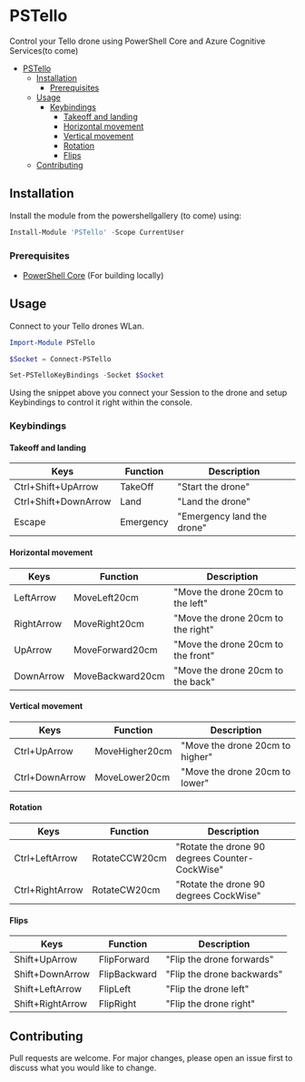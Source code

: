 # PSTello

Control your Tello drone using PowerShell Core and Azure Cognitive Services(to come)

- [PSTello](#pstello)
  - [Installation](#installation)
    - [Prerequisites](#prerequisites)
  - [Usage](#usage)
    - [Keybindings](#keybindings)
      - [Takeoff and landing](#takeoff-and-landing)
      - [Horizontal movement](#horizontal-movement)
      - [Vertical movement](#vertical-movement)
      - [Rotation](#rotation)
      - [Flips](#flips)
  - [Contributing](#contributing)

## Installation

Install the module from the powershellgallery (to come) using:

```powershell
Install-Module 'PSTello' -Scope CurrentUser
```

### Prerequisites

- [PowerShell Core](https://docs.microsoft.com/en-us/powershell/scripting/install/installing-powershell-core-on-windows?view=powershell-6) (For building locally)

## Usage

Connect to your Tello drones WLan.

```powershell
Import-Module PSTello

$Socket = Connect-PSTello

Set-PSTelloKeyBindings -Socket $Socket
```

Using the snippet above you connect your Session to the drone and setup Keybindings to control it right within the console.

### Keybindings

#### Takeoff and landing

Keys | Function | Description
--- | --- | ---
Ctrl+Shift+UpArrow | TakeOff | "Start the drone"
Ctrl+Shift+DownArrow | Land | "Land the drone"
Escape | Emergency | "Emergency land the drone"

#### Horizontal movement

Keys | Function | Description
--- | --- | ---
LeftArrow | MoveLeft20cm | "Move the drone 20cm to the left"
RightArrow | MoveRight20cm | "Move the drone 20cm to the right"
UpArrow | MoveForward20cm | "Move the drone 20cm to the front"
DownArrow | MoveBackward20cm | "Move the drone 20cm to the back"

#### Vertical movement

Keys | Function | Description
--- | --- | ---
Ctrl+UpArrow | MoveHigher20cm | "Move the drone 20cm to higher"
Ctrl+DownArrow | MoveLower20cm | "Move the drone 20cm to lower"

#### Rotation

Keys | Function | Description
--- | --- | ---
Ctrl+LeftArrow | RotateCCW20cm | "Rotate the drone 90 degrees Counter-CockWise"
Ctrl+RightArrow | RotateCW20cm | "Rotate the drone 90 degrees CockWise"

#### Flips

Keys | Function | Description
--- | --- | ---
Shift+UpArrow | FlipForward | "Flip the drone forwards"
Shift+DownArrow | FlipBackward | "Flip the drone backwards"
Shift+LeftArrow | FlipLeft | "Flip the drone left"
Shift+RightArrow | FlipRight | "Flip the drone right"

## Contributing

Pull requests are welcome. For major changes, please open an issue first to discuss what you would like to change.
